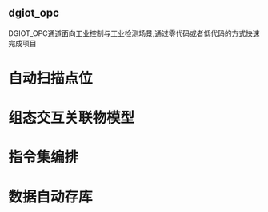 ## dgiot_opc

 DGIOT_OPC通道面向工业控制与工业检测场景,通过零代码或者低代码的方式快速完成项目

# 自动扫描点位

# 组态交互关联物模型

# 指令集编排

# 数据自动存库

